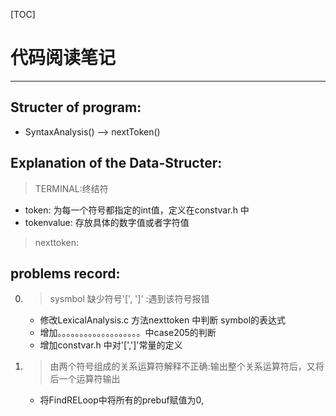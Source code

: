 [TOC]

# 代码阅读笔记
***
## Structer of program:
   * SyntaxAnalysis() --> nextToken()

## Explanation of the Data-Structer:
   > TERMINAL:终结符
   * token: 为每一个符号都指定的int值，定义在constvar.h 中
   * tokenvalue: 存放具体的数字值或者字符值
   > nexttoken:   

## problems record:
   0. > sysmbol 缺少符号'\[', '\]' :遇到该符号报错
      * 修改LexicalAnalysis.c 方法nexttoken 中判断 symbol的表达式
      * 增加。。。。。。。。。。。。。。。。。。。中case205的判断
      * 增加constvar.h  中对'[',']'常量的定义
   
   1. > 由两个符号组成的关系运算符解释不正确:输出整个关系运算符后，又将后一个运算符输出
      * 将FindRELoop中将所有的prebuf赋值为0,